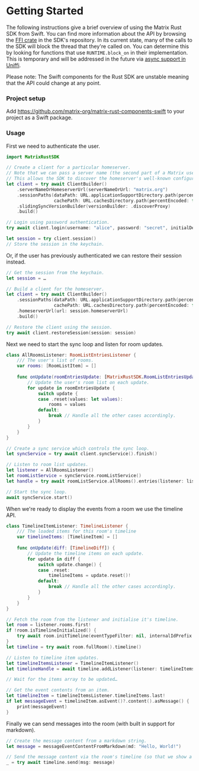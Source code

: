 # Getting Started

The following instructions give a brief overview of using the Matrix Rust SDK from Swift. You can find more information about the API by browsing the [FFI crate](https://github.com/matrix-org/matrix-rust-sdk/tree/main/bindings/matrix-sdk-ffi/src) in the SDK's repository. In its current state, many of the calls to the SDK will block the thread that they're called on. You can determine this by looking for functions that use `RUNTIME.block_on` in their implementation. This is temporary and will be addressed in the future via [async support in Uniffi](https://github.com/mozilla/uniffi-rs/pull/1409).

Please note: The Swift components for the Rust SDK are unstable meaning that the API could change at any point.


### Project setup

Add https://github.com/matrix-org/matrix-rust-components-swift to your project as a Swift package.

### Usage

First we need to authenticate the user.

```swift
import MatrixRustSDK

// Create a client for a particular homeserver.
// Note that we can pass a server name (the second part of a Matrix user ID) instead of the direct URL.
// This allows the SDK to discover the homeserver's well-known configuration for Sliding Sync support.
let client = try await ClientBuilder()
    .serverNameOrHomeserverUrl(serverNameOrUrl: "matrix.org")
    .sessionPaths(dataPath: URL.applicationSupportDirectory.path(percentEncoded: false),
                  cachePath: URL.cachesDirectory.path(percentEncoded: false))
    .slidingSyncVersionBuilder(versionBuilder: .discoverProxy)
    .build()

// Login using password authentication.
try await client.login(username: "alice", password: "secret", initialDeviceName: nil, deviceId: nil)

let session = try client.session()
// Store the session in the keychain.
```

Or, if the user has previously authenticated we can restore their session instead.

```swift
// Get the session from the keychain.
let session = …

// Build a client for the homeserver.
let client = try await ClientBuilder()
    .sessionPaths(dataPath: URL.applicationSupportDirectory.path(percentEncoded: false),
                  cachePath: URL.cachesDirectory.path(percentEncoded: false))
    .homeserverUrl(url: session.homeserverUrl)
    .build()

// Restore the client using the session.
try await client.restoreSession(session: session)
```

Next we need to start the sync loop and listen for room updates.

```swift
class AllRoomsListener: RoomListEntriesListener {
    /// The user's list of rooms.
    var rooms: [RoomListItem] = []
    
    func onUpdate(roomEntriesUpdate: [MatrixRustSDK.RoomListEntriesUpdate]) {
        // Update the user's room list on each update.
        for update in roomEntriesUpdate {
            switch update {
            case .reset(values: let values):
                rooms = values
            default:
                break // Handle all the other cases accordingly.
            }
        }
    }
}

// Create a sync service which controls the sync loop.
let syncService = try await client.syncService().finish()

// Listen to room list updates.
let listener = AllRoomsListener()
let roomListService = syncService.roomListService()
let handle = try await roomListService.allRooms().entries(listener: listener)

// Start the sync loop.
await syncService.start()
```

When we're ready to display the events from a room we use the timeline API.

```swift
class TimelineItemListener: TimelineListener {
    /// The loaded items for this room's timeline
    var timelineItems: [TimelineItem] = []
    
    func onUpdate(diff: [TimelineDiff]) {
        // Update the timeline items on each update.
        for update in diff {
            switch update.change() {
            case .reset:
                timelineItems = update.reset()!
            default:
                break // Handle all the other cases accordingly.
            }
        }
    }
}

// Fetch the room from the listener and initialise it's timeline.
let room = listener.rooms.first!
if !room.isTimelineInitialized() {
    try await room.initTimeline(eventTypeFilter: nil, internalIdPrefix: nil)
}
let timeline = try await room.fullRoom().timeline()

// Listen to timeline item updates.
let timelineItemsListener = TimelineItemListener()
let timelineHandle = await timeline.addListener(listener: timelineItemsListener)

// Wait for the items array to be updated…

// Get the event contents from an item.
let timelineItem = timelineItemsListener.timelineItems.last!
if let messageEvent = timelineItem.asEvent()?.content().asMessage() {
    print(messageEvent)
}
```

Finally we can send messages into the room (with built in support for markdown).

```swift
// Create the message content from a markdown string.
let message = messageEventContentFromMarkdown(md: "Hello, World!")

// Send the message content via the room's timeline (so that we show a local echo).
_ = try await timeline.send(msg: message)
```
